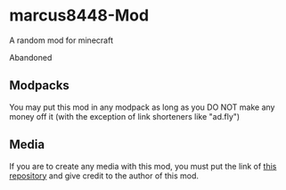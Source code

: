# marcus8448-Mod
A random mod for minecraft

Abandoned

Modpacks
----------------------
You may put this mod in any modpack as long as you DO NOT make any money off it (with the exception of link shorteners like "ad.fly")

Media
------------
If you are to create any media with this mod, you must put the link of [this repository](https://github.com/marcus8448/marcus8448-Mod) and give credit to the author of this mod.
